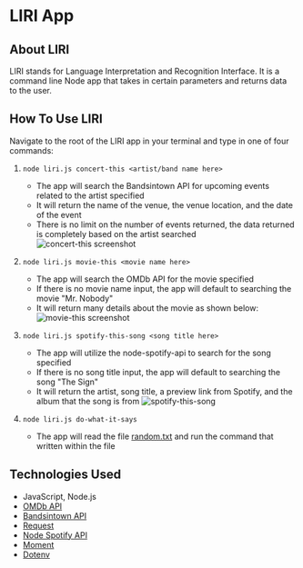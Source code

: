 # LIRI App

## About LIRI
LIRI stands for Language Interpretation and Recognition Interface. It is a command line Node app that takes in certain parameters and returns data to the user.

## How To Use LIRI
Navigate to the root of the LIRI app in your terminal and type in one of four commands:
1. `node liri.js concert-this <artist/band name here>`

    * The app will search the Bandsintown API for upcoming events related to the artist specified 
    * It will return the name of the venue, the venue location, and the date of the event 
    * There is no limit on the number of events returned, the data returned is completely based on the artist searched
    ![concert-this screenshot](../master/images/concert-this.png)
        
1. `node liri.js movie-this <movie name here>`

    * The app will search the OMDb API for the movie specified
    * If there is no movie name input, the app will default to searching the movie "Mr. Nobody"
    * It will return many details about the movie as shown below: 
    ![movie-this screenshot](../master/images/movie-this.png)
        
1. `node liri.js spotify-this-song <song title here>`

    * The app will utilize the node-spotify-api to search for the song specified
    * If there is no song title input, the app will default to searching the song "The Sign"
    * It will return the artist, song title, a preview link from Spotify, and the album that the song is from
    ![spotify-this-song](../master/images/spotify-this-song.png)
        
1. `node liri.js do-what-it-says`

    * The app will read the file [random.txt](../master/random.txt) and run the command that written within the file
    
## Technologies Used
* JavaScript, Node.js
* [OMDb API](http://www.omdbapi.com/)
* [Bandsintown API](http://www.artists.bandsintown.com/bandsintown-api)
* [Request](https://www.npmjs.com/package/request)
* [Node Spotify API](https://www.npmjs.com/package/node-spotify-api)
* [Moment](https://www.npmjs.com/package/moment)
* [Dotenv](https://www.npmjs.com/package/dotenv)
